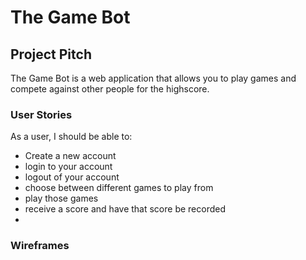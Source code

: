 # The Game Bot



## Project Pitch 

The Game Bot is a web application that allows you to play games and compete against other people for the highscore. 

### User Stories

As a user, I should be able to: 
- Create a new account
- login to your account
- logout of your account
- choose between different games to play from 
- play those games 
- receive a score and have that score be recorded
- 

### Wireframes


